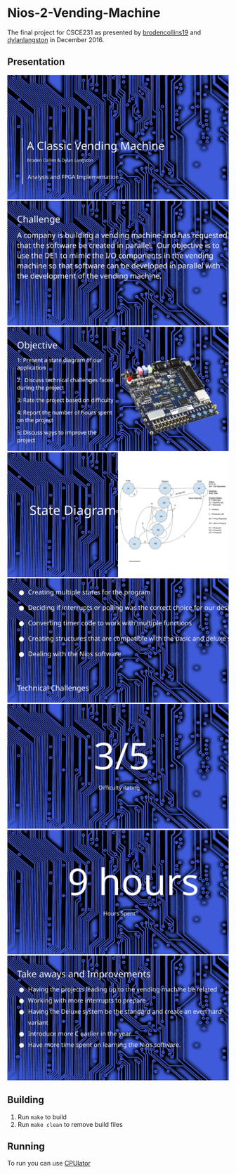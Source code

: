 # Nios-2-Vending-Machine
The final project for CSCE231 as presented by [brodencollins19](https://github.com/brodencollins19) and [dylanlangston](https://github.com/dylanlangston) in December 2016.

## Presentation
![page1](presentation/CSCE231%20Final%20Project-1.svg)
![page2](presentation/CSCE231%20Final%20Project-2.svg)
![page3](presentation/CSCE231%20Final%20Project-3.svg)
![page4](presentation/CSCE231%20Final%20Project-4.svg)
![page5](presentation/CSCE231%20Final%20Project-5.svg)
![page6](presentation/CSCE231%20Final%20Project-6.svg)
![page7](presentation/CSCE231%20Final%20Project-7.svg)
![page8](presentation/CSCE231%20Final%20Project-8.svg)

## Building
1. Run `make` to build
2. Run `make clean` to remove build files

## Running
To run you can use [CPUlator](https://cpulator.01xz.net/)

